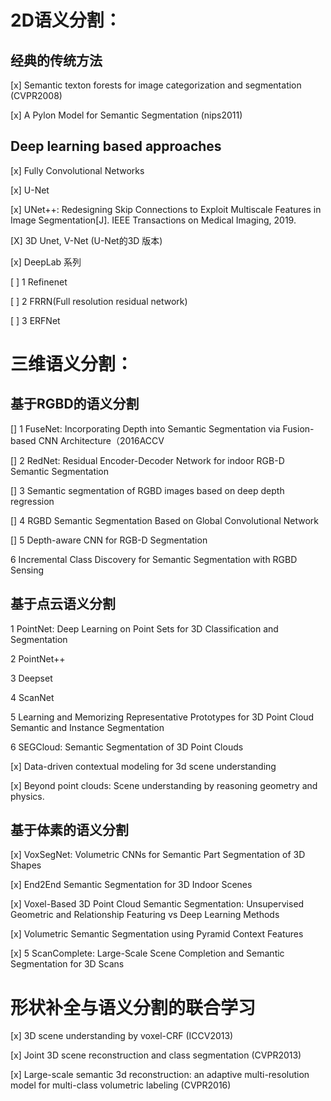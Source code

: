 # 2D语义分割：

## 经典的传统方法

[x] Semantic texton forests for image categorization and segmentation (CVPR2008)

[x] A Pylon Model for Semantic Segmentation (nips2011)


## Deep learning based approaches

[x] Fully Convolutional Networks

[x] U-Net

[x] UNet++: Redesigning Skip Connections to Exploit Multiscale Features in Image Segmentation[J]. IEEE Transactions on Medical Imaging, 2019.

[X] 3D Unet, V-Net (U-Net的3D 版本)

[x] DeepLab 系列

[ ] 1 Refinenet

[ ] 2 FRRN(Full resolution residual network)

[ ] 3 ERFNet


# 三维语义分割：

## 基于RGBD的语义分割

[] 1 FuseNet: Incorporating Depth into Semantic Segmentation via Fusion-based CNN Architecture（2016ACCV

[] 2 RedNet: Residual Encoder-Decoder Network for indoor RGB-D Semantic Segmentation

[] 3 Semantic segmentation of RGBD images based on deep depth regression

[] 4 RGBD Semantic Segmentation Based on Global Convolutional Network

[] 5 Depth-aware CNN for RGB-D Segmentation

6 Incremental Class Discovery for Semantic Segmentation with RGBD Sensing

## 基于点云语义分割

1 PointNet: Deep Learning on Point Sets for 3D Classification and Segmentation

2 PointNet++

3 Deepset

4 ScanNet

5 Learning and Memorizing Representative Prototypes for 3D Point Cloud Semantic and Instance Segmentation

6 SEGCloud: Semantic Segmentation of 3D Point Clouds

[x] Data-driven contextual modeling for 3d scene understanding

[x] Beyond point clouds: Scene understanding by reasoning geometry and physics.


## 基于体素的语义分割

[x] VoxSegNet: Volumetric CNNs for Semantic Part Segmentation of 3D Shapes

[x] End2End Semantic Segmentation for 3D Indoor Scenes

[x] Voxel-Based 3D Point Cloud Semantic Segmentation: Unsupervised Geometric and Relationship Featuring vs Deep Learning Methods

[x] Volumetric Semantic Segmentation using Pyramid Context Features

[x] 5 ScanComplete: Large-Scale Scene Completion and Semantic Segmentation for 3D Scans


# 形状补全与语义分割的联合学习
[x] 3D scene understanding by voxel-CRF (ICCV2013)

[x] Joint 3D scene reconstruction and class segmentation (CVPR2013)

[x] Large-scale semantic 3d reconstruction: an adaptive multi-resolution model for multi-class volumetric labeling (CVPR2016)

